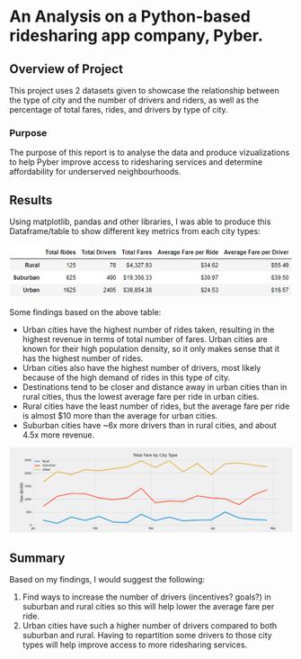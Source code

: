 # An Analysis on a Python-based ridesharing app company, Pyber.

## Overview of Project
This project uses 2 datasets given to showcase the relationship between the type of city and the number of drivers and riders, as well as the percentage of total fares, rides, and drivers by type of city.

### Purpose
The purpose of this report is to analyse the data and produce vizualizations to help Pyber improve access to ridesharing services and determine affordability for underserved neighbourhoods.

## Results
Using matplotlib, pandas and other libraries, I was able to produce this Dataframe/table to show different key metrics from each city types:

![City Type Summary](Analysis/CityType_Summary.PNG)

Some findings based on the above table:
* Urban cities have the highest number of rides taken, resulting in the highest revenue in terms of total number of fares. Urban cities are known for their high population density, so it only makes sense that it has the highest number of rides.
* Urban cities also have the highest number of drivers, most likely because of the high demand of rides in this type of city.
* Destinations tend to be closer and distance away in urban cities than in rural cities, thus the lowest average fare per ride in urban cities.
* Rural cities have the least number of rides, but the average fare per ride is almost $10 more than the average for urban cities.
* Suburban cities have ~6x more drivers than in rural cities, and about 4.5x more revenue.

![Weekly Fares by City Type Summary](Analysis/Weekly_Fares.PNG)

## Summary
Based on my findings, I would suggest the following:
1. Find ways to increase the number of drivers (incentives? goals?) in suburban and rural cities so this will help lower the average fare per ride.
2. Urban cities have such a higher number of drivers compared to both suburban and rural. Having to repartition some drivers to those city types will help improve access to more ridesharing services.
